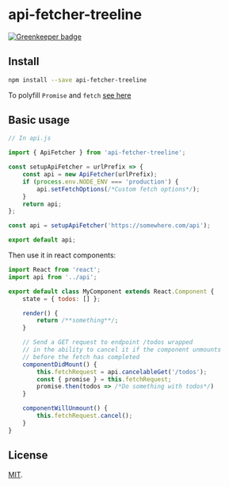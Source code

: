 # api-fetcher-treeline

[![Greenkeeper badge](https://badges.greenkeeper.io/rollup/rollup-starter-lib.svg)](https://greenkeeper.io/)

## Install

```bash
npm install --save api-fetcher-treeline
```

To polyfill `Promise` and `fetch` [see here](https://github.com/facebook/create-react-app/tree/master/packages/react-app-polyfill)

## Basic usage

```javascript
// In api.js

import { ApiFetcher } from 'api-fetcher-treeline';

const setupApiFetcher = urlPrefix => {
	const api = new ApiFetcher(urlPrefix);
	if (process.env.NODE_ENV === 'production') {
		api.setFetchOptions(/*Custom fetch options*/);
	}
	return api;
};

const api = setupApiFetcher('https://somewhere.com/api');

export default api;
```

Then use it in react components:

```jsx
import React from 'react';
import api from '../api';

export default class MyComponent extends React.Component {
	state = { todos: [] };

	render() {
		return /**something**/;
	}

    // Send a GET request to endpoint /todos wrapped
    // in the ability to cancel it if the component unmounts
    // before the fetch has completed
	componentDidMount() {
        this.fetchRequest = api.cancelableGet('/todos');
        const { promise } = this.fetchRequest;
        promise.then(todos => /*Do something with todos*/)
	}

	componentWillUnmount() {
		this.fetchRequest.cancel();
	}
}
```

## License

[MIT](LICENSE).
